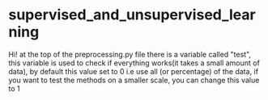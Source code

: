 # supervised_and_unsupervised_learning
Hi!
at the top of the preprocessing.py file there is a variable called "test", this variable is used to check if everything works(it takes a small amount of data), by default this value set to 0 i.e use all (or percentage) of the data, if you want to test the methods on a smaller scale, you can change this value to 1

